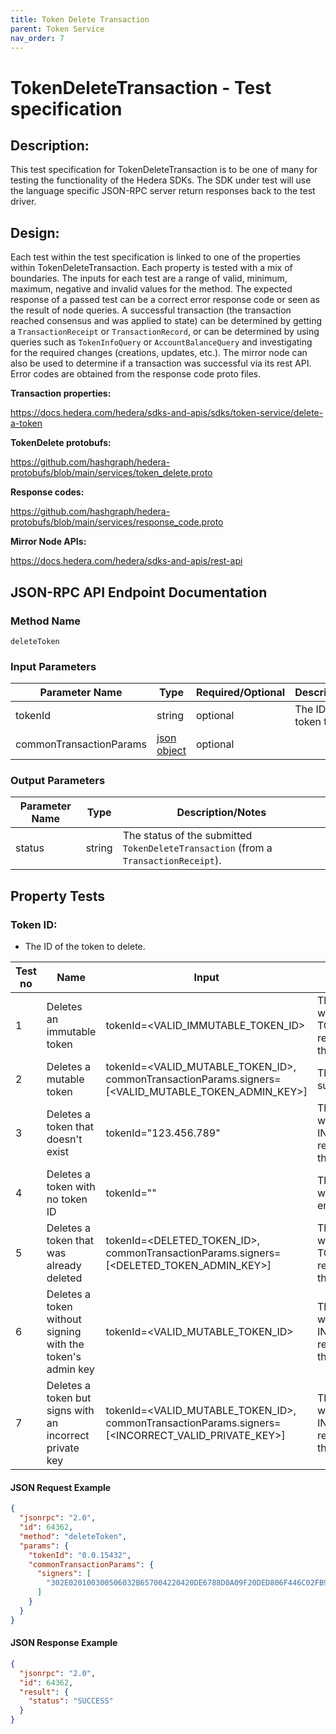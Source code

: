 ```yaml
---
title: Token Delete Transaction
parent: Token Service
nav_order: 7
---
```

# TokenDeleteTransaction - Test specification

## Description:
This test specification for TokenDeleteTransaction is to be one of many for testing the functionality of the Hedera SDKs. The SDK under test will use the language specific JSON-RPC server return responses back to the test driver.

## Design:
Each test within the test specification is linked to one of the properties within TokenDeleteTransaction. Each property is tested with a mix of boundaries. The inputs for each test are a range of valid, minimum, maximum, negative and invalid values for the method. The expected response of a passed test can be a correct error response code or seen as the result of node queries. A successful transaction (the transaction reached consensus and was applied to state) can be determined by getting a `TransactionReceipt` or `TransactionRecord`, or can be determined by using queries such as `TokenInfoQuery` or `AccountBalanceQuery` and investigating for the required changes (creations, updates, etc.). The mirror node can also be used to determine if a transaction was successful via its rest API. Error codes are obtained from the response code proto files.

**Transaction properties:**

https://docs.hedera.com/hedera/sdks-and-apis/sdks/token-service/delete-a-token

**TokenDelete protobufs:**

https://github.com/hashgraph/hedera-protobufs/blob/main/services/token_delete.proto

**Response codes:**

https://github.com/hashgraph/hedera-protobufs/blob/main/services/response_code.proto

**Mirror Node APIs:**

https://docs.hedera.com/hedera/sdks-and-apis/rest-api

## JSON-RPC API Endpoint Documentation

### Method Name

`deleteToken`

### Input Parameters

| Parameter Name          | Type                                                    | Required/Optional | Description/Notes              |
|-------------------------|---------------------------------------------------------|-------------------|--------------------------------|
| tokenId                 | string                                                  | optional          | The ID of the token to delete. |
| commonTransactionParams | [json object](../common/CommonTransactionParameters.md) | optional          |                                |

### Output Parameters

| Parameter Name | Type   | Description/Notes                                                                   |
|----------------|--------|-------------------------------------------------------------------------------------|
| status         | string | The status of the submitted `TokenDeleteTransaction` (from a `TransactionReceipt`). |

## Property Tests

### **Token ID:**

- The ID of the token to delete.

| Test no | Name                                                       | Input                                                                                               | Expected response                                                                   | Implemented (Y/N) |
|---------|------------------------------------------------------------|-----------------------------------------------------------------------------------------------------|-------------------------------------------------------------------------------------|-------------------|
| 1       | Deletes an immutable token                                 | tokenId=<VALID_IMMUTABLE_TOKEN_ID>                                                                  | The token deletion fails with an TOKEN_IS_IMMUTABLE response code from the network. | Y                 |
| 2       | Deletes a mutable token                                    | tokenId=<VALID_MUTABLE_TOKEN_ID>, commonTransactionParams.signers=[<VALID_MUTABLE_TOKEN_ADMIN_KEY>] | The token deletion succeeds.                                                        | Y                 |
| 3       | Deletes a token that doesn't exist                         | tokenId="123.456.789"                                                                               | The token deletion fails with an INVALID_TOKEN_ID response code from the network.   | Y                 |
| 4       | Deletes a token with no token ID                           | tokenId=""                                                                                          | The token deletion fails with an SDK internal error.                                | Y                 |
| 5       | Deletes a token that was already deleted                   | tokenId=<DELETED_TOKEN_ID>, commonTransactionParams.signers=[<DELETED_TOKEN_ADMIN_KEY>]             | The token deletion fails with an TOKEN_WAS_DELETED response code from the network.  | Y                 |
| 6       | Deletes a token without signing with the token's admin key | tokenId=<VALID_MUTABLE_TOKEN_ID>                                                                    | The token deletion fails with an INVALID_SIGNATURE response code from the network.  | Y                 |
| 7       | Deletes a token but signs with an incorrect private key    | tokenId=<VALID_MUTABLE_TOKEN_ID>, commonTransactionParams.signers=[<INCORRECT_VALID_PRIVATE_KEY>]   | The token deletion fails with an INVALID_SIGNATURE response code from the network.  | Y                 |

#### JSON Request Example

```json
{
  "jsonrpc": "2.0",
  "id": 64362,
  "method": "deleteToken",
  "params": {
    "tokenId": "0.0.15432",
    "commonTransactionParams": {
      "signers": [
        "302E020100300506032B657004220420DE6788D0A09F20DED806F446C02FB929D8CD8D17022374AFB3739A1D50BA72C8"
      ]
    }
  }
}
```

#### JSON Response Example

```json
{
  "jsonrpc": "2.0",
  "id": 64362,
  "result": {
    "status": "SUCCESS"
  }
}
```

